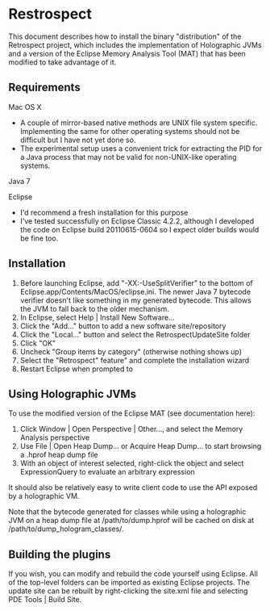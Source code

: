 Restrospect
===========

This document describes how to install the binary "distribution" of the Retrospect project, which includes the implementation of Holographic JVMs and a version of the Eclipse Memory Analysis Tool (MAT) that has been modified to take advantage of it.

Requirements
------------

Mac OS X

- A couple of mirror-based native methods are UNIX file system specific. Implementing the same for other operating systems should not be difficult but I have not yet done so.
- The experimental setup uses a convenient trick for extracting the PID for a Java process that may not be valid for non-UNIX-like operating systems.

Java 7

Eclipse

- I'd recommend a fresh installation for this purpose
- I've tested successfully on Eclipse Classic 4.2.2, although I developed the code on Eclipse build 20110615-0604 so I expect older builds would be fine too.

Installation
------------

1. Before launching Eclipse, add "-XX:-UseSplitVerifier" to the bottom of Eclipse.app/Contents/MacOS/eclipse.ini. The newer Java 7 bytecode verifier doesn't like something in my generated bytecode. This allows the JVM to fall back to the older mechanism.
2. In Eclipse, select Help | Install New Software...
3. Click the "Add..." button to add a new software site/repository
4. Click the "Local..." button and select the RetrospectUpdateSite folder
5. Click "OK"
6. Uncheck "Group items by category" (otherwise nothing shows up)
7. Select the "Retrospect" feature" and complete the installation wizard
8. Restart Eclipse when prompted to

Using Holographic JVMs
----------------------

To use the modified version of the Eclipse MAT (see documentation here):
1. Click Window | Open Perspective | Other..., and select the Memory Analysis perspective
2. Use File | Open Heap Dump... or Acquire Heap Dump... to start browsing a .hprof heap dump file
3. With an object of interest selected, right-click the object and select ExpressionQuery to evaluate an arbitrary expression

It should also be relatively easy to write client code to use the API exposed by a holographic VM.

Note that the bytecode generated for classes while using a holographic JVM on a heap dump file at /path/to/dump.hprof will be cached on disk at /path/to/dump_hologram_classes/.

Building the plugins
--------------------

If you wish, you can modify and rebuild the code yourself using Eclipse. All of the top-level folders can be imported as existing Eclipse projects. The update site can be rebuilt by right-clicking the site.xml file and selecting PDE Tools | Build Site.

